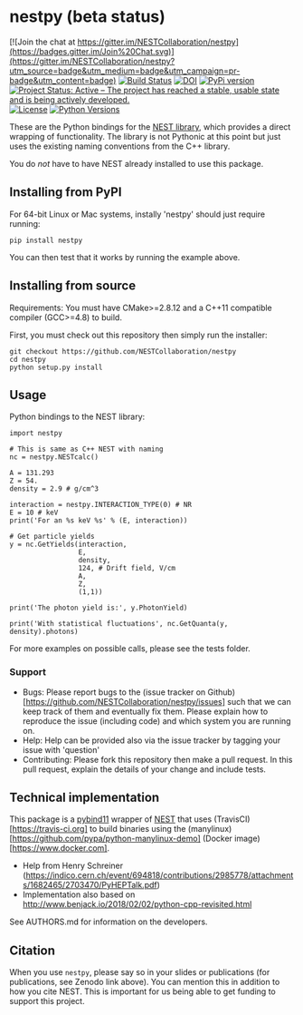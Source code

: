 # nestpy (beta status)

[![Join the chat at https://gitter.im/NESTCollaboration/nestpy](https://badges.gitter.im/Join%20Chat.svg)](https://gitter.im/NESTCollaboration/nestpy?utm_source=badge&utm_medium=badge&utm_campaign=pr-badge&utm_content=badge)
[![Build Status](https://travis-ci.org/NESTCollaboration/nestpy.svg?branch=master)](https://travis-ci.org/NESTCollaboration/nestpy)
[![DOI](https://zenodo.org/badge/140174447.svg)](https://zenodo.org/badge/latestdoi/140174447)
[![PyPi version](https://pypip.in/v/nestpy/badge.png)](https://pypi.org/project/nestpy/)
[![Project Status: Active – The project has reached a stable, usable state and is being actively developed.](https://www.repostatus.org/badges/latest/active.svg)](https://www.repostatus.org/#active)
[![License](https://img.shields.io/pypi/l/nestpy.svg)](https://pypi.python.org/pypi/nestpy)
[![Python Versions](https://img.shields.io/pypi/pyversions/nestpy.svg)](https://pypi.python.org/pypi/nestpy)

These are the Python bindings for the [NEST library](https://github.com/NESTCollaboration/nest), which provides a direct wrapping of functionality.  The library is not Pythonic at this point but just uses the existing naming conventions from the C++ library.

You do *not* have to have NEST already installed to use this package.

## Installing from PyPI

For 64-bit Linux or Mac systems, instally 'nestpy' should just require running:

```
pip install nestpy
```

You can then test that it works by running the example above.

## Installing from source

Requirements: You must have CMake>=2.8.12 and a C++11 compatible compiler (GCC>=4.8) to build.

First, you must check out this repository then simply run the installer:

```
git checkout https://github.com/NESTCollaboration/nestpy
cd nestpy
python setup.py install
```

## Usage

Python bindings to the NEST library:

```
import nestpy

# This is same as C++ NEST with naming                                                                            
nc = nestpy.NESTcalc()

A = 131.293
Z = 54.
density = 2.9 # g/cm^3                                                                                            

interaction = nestpy.INTERACTION_TYPE(0) # NR                                                                     
E = 10 # keV                                                                                                      
print('For an %s keV %s' % (E, interaction))

# Get particle yields                                                                                             
y = nc.GetYields(interaction,
                 E,
                 density,
                 124, # Drift field, V/cm                                                                         
                 A,
                 Z,
                 (1,1))

print('The photon yield is:', y.PhotonYield)

print('With statistical fluctuations', nc.GetQuanta(y, density).photons)

```

For more examples on possible calls, please see the tests folder.

### Support

* Bugs: Please report bugs to the (issue tracker on Github)[https://github.com/NESTCollaboration/nestpy/issues] such that we can keep track of them and eventually fix them.  Please explain how to reproduce the issue (including code) and which system you are running on.
* Help: Help can be provided also via the issue tracker by tagging your issue with 'question'
* Contributing:  Please fork this repository then make a pull request.  In this pull request, explain the details of your change and include tests.

## Technical implementation

This package is a [pybind11](https://pybind11.readthedocs.io/en/stable/intro.html) wrapper of [NEST](https://github.com/NESTCollaboration/nest) that uses (TravisCI)[https://travis-ci.org] to build binaries using the (manylinux)[https://github.com/pypa/python-manylinux-demo] (Docker image)[https://www.docker.com].

* Help from Henry Schreiner (https://indico.cern.ch/event/694818/contributions/2985778/attachments/1682465/2703470/PyHEPTalk.pdf)
* Implementation also based on http://www.benjack.io/2018/02/02/python-cpp-revisited.html

See AUTHORS.md for information on the developers.

## Citation

When you use `nestpy`, please say so in your slides or publications (for publications, see Zenodo link above).  You can mention this in addition to how you cite NEST.  This is important for us being able to get funding to support this project.
